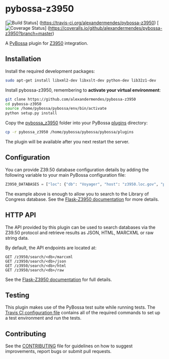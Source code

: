 # pybossa-z3950

[![Build Status](https://travis-ci.org/alexandermendes/pybossa-z3950.svg?branch=master)]
(https://travis-ci.org/alexandermendes/pybossa-z3950)
[![Coverage Status](https://coveralls.io/repos/alexandermendes/pybossa-z3950/badge.svg)]
(https://coveralls.io/github/alexandermendes/pybossa-z3950?branch=master)

A [PyBossa](https://github.com/PyBossa/pybossa) plugin for [Z3950](https://en.wikipedia.org/wiki/Z39.50) integration.


## Installation

Install the required development packages:

``` bash
sudo apt-get install libxml2-dev libxslt-dev python-dev lib32z1-dev
```

Install pybossa-z3950, remembering to **activate your virtual environment**:

``` bash
git clone https://github.com/alexandermendes/pybossa-z3950
cd pybossa-z3950
source /home/pybossa/pybossa/env/bin/activate
python setup.py install
```

Copy the [pybossa_z3950](pybossa_z3950) folder into your PyBossa
[plugins](https://github.com/PyBossa/pybossa/tree/master/pybossa/plugins) directory:

``` bash
cp -r pybossa_z3950 /home/pybossa/pybossa/pybossa/plugins
```

The plugin will be available after you next restart the server.


## Configuration

You can provide Z39.50 database configuration details by adding the following
variable to your main PyBossa configuration file:

``` Python
Z3950_DATABASES = ["loc": {"db": "Voyager", "host": "z3950.loc.gov", "port": 7090}]
```

The example above is enough to allow you to search to the Library of Congress
database. See the [Flask-Z3950 documentation](https://pythonhosted.org/Flask-Z3950/#configuration)
for more details.


## HTTP API

The API provided by this plugin can be used to search databases via the Z39.50 protocol and
retrieve results as JSON, HTML, MARCXML or raw string data.

By default, the API endpoints are located at:

``` HTTP
GET /z3950/search/<db>/marcxml
GET /z3950/search/<db>/json
GET /z3950/search/<db>/html
GET /z3950/search/<db>/raw
```

See the [Flask-Z3950 documentation](https://pythonhosted.org/Flask-Z3950/#http-api)
for full details.


## Testing

This plugin makes use of the PyBossa test suite while running tests. The 
[Travis CI configuration file](.travis.yml) contains all of the required commands to set
up a test environment and run the tests.


## Contributing

See the [CONTRIBUTING](CONTRIBUTING.md) file for guidelines on how to suggest improvements, 
report bugs or submit pull requests.
